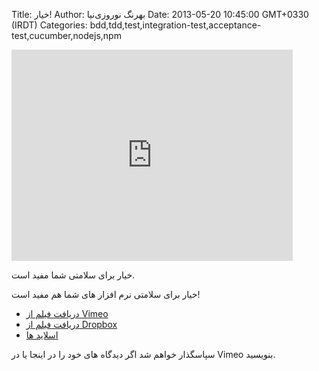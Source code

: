Title: خیار!
Author: بهرنگ نوروزی‌نیا
Date: 2013-05-20 10:45:00 GMT+0330 (IRDT)
Categories: bdd,tdd,test,integration-test,acceptance-test,cucumber,nodejs,npm

<iframe src="http://player.vimeo.com/video/62321826" width="450" height="338" frameborder="0" webkitAllowFullScreen mozallowfullscreen allowFullScreen></iframe>

خیار برای سلامتی شما مفید است.

خیار برای سلامتی نرم افزار های شما هم مفید است!

* [دریافت فیلم از Vimeo](https://vimeo.com/behrang/cucumber)
* [دریافت فیلم از Dropbox](https://www.dropbox.com/s/cmiv0jw35pina2a/cucumber.mov)
* [اسلاید ها](http://behrang.github.io/presentations/cucumber/2013-03-12/)

سپاسگذار خواهم شد اگر دیدگاه های خود را در اینجا یا در Vimeo بنویسید.
